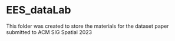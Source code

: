 # EES_dataLab
This folder was created to store the materials for the dataset paper submitted to ACM SIG Spatial 2023
